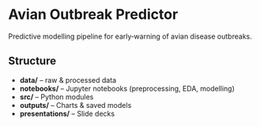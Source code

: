 # Avian Outbreak Predictor

Predictive modelling pipeline for early‐warning of avian disease outbreaks.

## Structure

- **data/** – raw & processed data
- **notebooks/** – Jupyter notebooks (preprocessing, EDA, modelling)  
- **src/** – Python modules  
- **outputs/** – Charts & saved models  
- **presentations/** – Slide decks  


